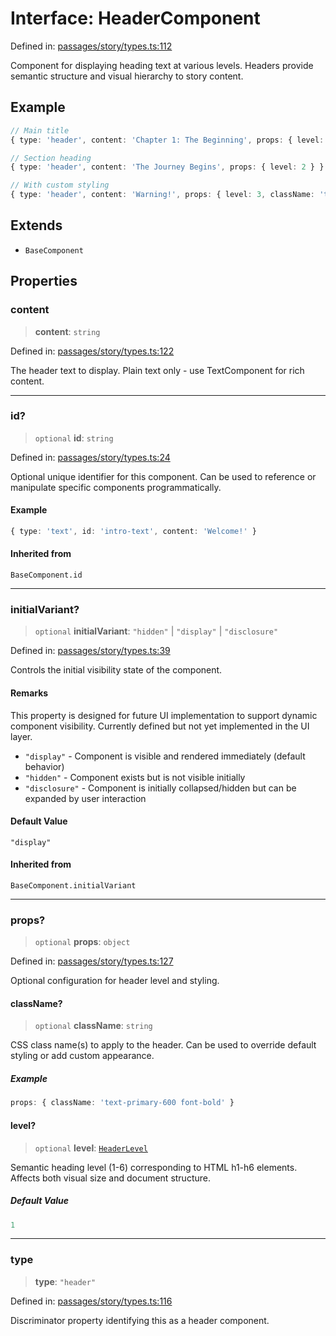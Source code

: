# Interface: HeaderComponent

Defined in: [passages/story/types.ts:112](https://github.com/laruss/react-text-game/blob/3f24f1ae69cb46d4c796e3e7af2e5d08bb0359c7/packages/core/src/passages/story/types.ts#L112)

Component for displaying heading text at various levels.
Headers provide semantic structure and visual hierarchy to story content.

## Example

```typescript
// Main title
{ type: 'header', content: 'Chapter 1: The Beginning', props: { level: 1 } }

// Section heading
{ type: 'header', content: 'The Journey Begins', props: { level: 2 } }

// With custom styling
{ type: 'header', content: 'Warning!', props: { level: 3, className: 'text-danger-600' } }
```

## Extends

- `BaseComponent`

## Properties

### content

> **content**: `string`

Defined in: [passages/story/types.ts:122](https://github.com/laruss/react-text-game/blob/3f24f1ae69cb46d4c796e3e7af2e5d08bb0359c7/packages/core/src/passages/story/types.ts#L122)

The header text to display.
Plain text only - use TextComponent for rich content.

***

### id?

> `optional` **id**: `string`

Defined in: [passages/story/types.ts:24](https://github.com/laruss/react-text-game/blob/3f24f1ae69cb46d4c796e3e7af2e5d08bb0359c7/packages/core/src/passages/story/types.ts#L24)

Optional unique identifier for this component.
Can be used to reference or manipulate specific components programmatically.

#### Example

```typescript
{ type: 'text', id: 'intro-text', content: 'Welcome!' }
```

#### Inherited from

`BaseComponent.id`

***

### initialVariant?

> `optional` **initialVariant**: `"hidden"` \| `"display"` \| `"disclosure"`

Defined in: [passages/story/types.ts:39](https://github.com/laruss/react-text-game/blob/3f24f1ae69cb46d4c796e3e7af2e5d08bb0359c7/packages/core/src/passages/story/types.ts#L39)

Controls the initial visibility state of the component.

#### Remarks

This property is designed for future UI implementation to support dynamic component visibility.
Currently defined but not yet implemented in the UI layer.

- `"display"` - Component is visible and rendered immediately (default behavior)
- `"hidden"` - Component exists but is not visible initially
- `"disclosure"` - Component is initially collapsed/hidden but can be expanded by user interaction

#### Default Value

`"display"`

#### Inherited from

`BaseComponent.initialVariant`

***

### props?

> `optional` **props**: `object`

Defined in: [passages/story/types.ts:127](https://github.com/laruss/react-text-game/blob/3f24f1ae69cb46d4c796e3e7af2e5d08bb0359c7/packages/core/src/passages/story/types.ts#L127)

Optional configuration for header level and styling.

#### className?

> `optional` **className**: `string`

CSS class name(s) to apply to the header.
Can be used to override default styling or add custom appearance.

##### Example

```typescript
props: { className: 'text-primary-600 font-bold' }
```

#### level?

> `optional` **level**: [`HeaderLevel`](../type-aliases/HeaderLevel.md)

Semantic heading level (1-6) corresponding to HTML h1-h6 elements.
Affects both visual size and document structure.

##### Default Value

```ts
1
```

***

### type

> **type**: `"header"`

Defined in: [passages/story/types.ts:116](https://github.com/laruss/react-text-game/blob/3f24f1ae69cb46d4c796e3e7af2e5d08bb0359c7/packages/core/src/passages/story/types.ts#L116)

Discriminator property identifying this as a header component.
